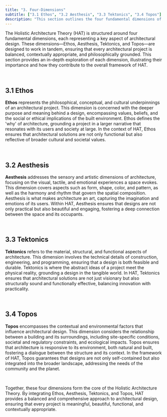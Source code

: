 ```yaml
---
title: "3. Four-Dimensions"
subtitle: ["3.1 Ethos", "3.2 Aesthesis", "3.3 Tektonics", "3.4 Topos"]
description: "This section outlines the four fundamental dimensions of the Holistic Architecture Theory (HAT)—Ethos, Aesthesis, Tektonics, and Topos. Each dimension represents a critical set of parameters that together form a comprehensive approach to architectural design."
---
```


The Holistic Architecture Theory (HAT) is structured around four fundamental dimensions, each representing a key aspect of architectural design. These dimensions—Ethos, Aesthesis, Tektonics, and Topos—are designed to work in tandem, ensuring that every architectural project is balanced, contextually appropriate, and philosophically grounded. This section provides an in-depth exploration of each dimension, illustrating their importance and how they contribute to the overall framework of HAT.

&nbsp;

## 3.1 Ethos

**Ethos** represents the philosophical, conceptual, and cultural underpinnings of an architectural project. This dimension is concerned with the deeper purpose and meaning behind a design, encompassing values, beliefs, and the social or ethical implications of the built environment. Ethos defines the 'why' of architecture, grounding a project in a larger narrative that resonates with its users and society at large. In the context of HAT, Ethos ensures that architectural solutions are not only functional but also reflective of broader cultural and societal values.

&nbsp;

## 3.2 Aesthesis

**Aesthesis** addresses the sensory and artistic dimensions of architecture, focusing on the visual, tactile, and emotional experiences a space evokes. This dimension covers aspects such as form, shape, color, and pattern, as well as the harmony and rhythm that govern the spatial composition. Aesthesis is what makes architecture an art, capturing the imagination and emotions of its users. Within HAT, Aesthesis ensures that designs are not only practical but also beautiful and engaging, fostering a deep connection between the space and its occupants.

&nbsp;

## 3.3 Tektonics

**Tektonics** refers to the material, structural, and functional aspects of architecture. This dimension involves the technical details of construction, engineering, and programming, ensuring that a design is both feasible and durable. Tektonics is where the abstract ideas of a project meet the physical reality, grounding a design in the tangible world. In HAT, Tektonics ensures that architectural solutions are not just visionary but also structurally sound and functionally effective, balancing innovation with practicality.

&nbsp;

## 3.4 Topos

**Topos** encompasses the contextual and environmental factors that influence architectural design. This dimension considers the relationship between a building and its surroundings, including site-specific conditions, societal and regulatory constraints, and ecological impacts. Topos ensures that architecture is responsive to its environment, both natural and built, fostering a dialogue between the structure and its context. In the framework of HAT, Topos guarantees that designs are not only self-contained but also integrated into the broader landscape, addressing the needs of the community and the planet.

&nbsp;

Together, these four dimensions form the core of the Holistic Architecture Theory. By integrating Ethos, Aesthesis, Tektonics, and Topos, HAT provides a balanced and comprehensive approach to architectural design, ensuring that every project is meaningful, beautiful, functional, and contextually appropriate.
